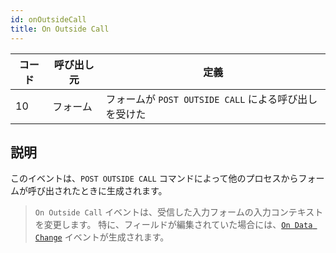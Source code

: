 ```yaml
---
id: onOutsideCall
title: On Outside Call
---
```


| コード | 呼び出し元 | 定義                                    |
| --- | ----- | ------------------------------------- |
| 10  | フォーム  | フォームが `POST OUTSIDE CALL` による呼び出しを受けた |

## 説明

このイベントは、`POST OUTSIDE CALL` コマンドによって他のプロセスからフォームが呼び出されたときに生成されます。

> `On Outside Call` イベントは、受信した入力フォームの入力コンテキストを変更します。 特に、フィールドが編集されていた場合には、[`On Data Change`](onDataChange.md) イベントが生成されます。

